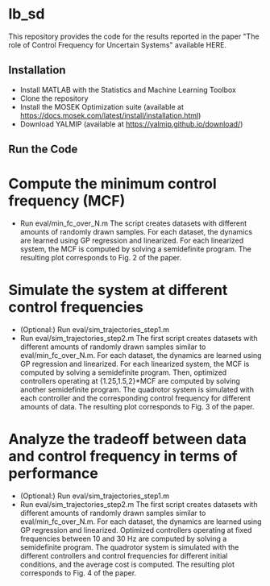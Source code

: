 # lb_sd
This repository provides the code for the results reported in the paper "The role of Control Frequency for Uncertain Systems" available HERE.

## Installation
- Install MATLAB with the Statistics and Machine Learning Toolbox
- Clone the repository
- Install the MOSEK Optimization suite (available at https://docs.mosek.com/latest/install/installation.html)
- Download YALMIP (available at https://yalmip.github.io/download/) 

## Run the Code
# Compute the minimum control frequency (MCF)
- Run eval/min_fc_over_N.m
The script creates datasets with different amounts of randomly drawn samples. For each dataset, the dynamics are learned using GP regression and linearized. For each linearized system, the MCF is computed by solving a semidefinite program.
The resulting plot corresponds to Fig. 2 of the paper.


# Simulate the system at different control frequencies
- (Optional:) Run eval/sim_trajectories_step1.m
- Run eval/sim_trajectories_step2.m
The first script creates datasets with different amounts of randomly drawn samples similar to eval/min_fc_over_N.m. For each dataset, the dynamics are learned using GP regression and linearized. For each linearized system, the MCF is computed by solving a semidefinite program. Then, optimized controllers operating at {1.25,1.5,2}*MCF are computed by solving another semidefinite program. The quadrotor system is simulated with each controller and the corresponding control frequency for different amounts of data.
The resulting plot corresponds to Fig. 3 of the paper.

# Analyze the tradeoff between data and control frequency in terms of performance
- (Optional:) Run eval/sim_trajectories_step1.m
- Run eval/sim_trajectories_step2.m
The first script creates datasets with different amounts of randomly drawn samples similar to eval/min_fc_over_N.m. For each dataset, the dynamics are learned using GP regression and linearized. Optimized controllers operating at fixed frequencies between 10 and 30 Hz are computed by solving a semidefinite program. The quadrotor system is simulated with the different controllers and control frequencies for different initial conditions, and the average cost is computed.
The resulting plot corresponds to Fig. 4 of the paper.
